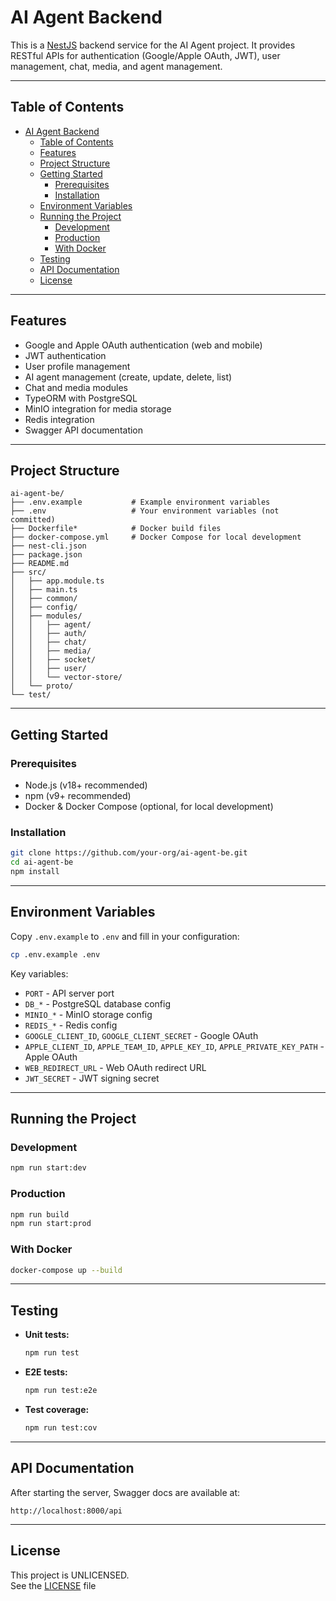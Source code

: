 # AI Agent Backend

This is a [NestJS](https://nestjs.com/) backend service for the AI Agent project. It provides RESTful APIs for authentication (Google/Apple OAuth, JWT), user management, chat, media, and agent management.

---

## Table of Contents

- [AI Agent Backend](#ai-agent-backend)
  - [Table of Contents](#table-of-contents)
  - [Features](#features)
  - [Project Structure](#project-structure)
  - [Getting Started](#getting-started)
    - [Prerequisites](#prerequisites)
    - [Installation](#installation)
  - [Environment Variables](#environment-variables)
  - [Running the Project](#running-the-project)
    - [Development](#development)
    - [Production](#production)
    - [With Docker](#with-docker)
  - [Testing](#testing)
  - [API Documentation](#api-documentation)
  - [License](#license)

---

## Features

- Google and Apple OAuth authentication (web and mobile)
- JWT authentication
- User profile management
- AI agent management (create, update, delete, list)
- Chat and media modules
- TypeORM with PostgreSQL
- MinIO integration for media storage
- Redis integration
- Swagger API documentation

---

## Project Structure

```
ai-agent-be/
├── .env.example           # Example environment variables
├── .env                   # Your environment variables (not committed)
├── Dockerfile*            # Docker build files
├── docker-compose.yml     # Docker Compose for local development
├── nest-cli.json
├── package.json
├── README.md
├── src/
│   ├── app.module.ts
│   ├── main.ts
│   ├── common/
│   ├── config/
│   ├── modules/
│   │   ├── agent/
│   │   ├── auth/
│   │   ├── chat/
│   │   ├── media/
│   │   ├── socket/
│   │   ├── user/
│   │   └── vector-store/
│   └── proto/
└── test/
```

---

## Getting Started

### Prerequisites

- Node.js (v18+ recommended)
- npm (v9+ recommended)
- Docker & Docker Compose (optional, for local development)

### Installation

```bash
git clone https://github.com/your-org/ai-agent-be.git
cd ai-agent-be
npm install
```

---

## Environment Variables

Copy `.env.example` to `.env` and fill in your configuration:

```bash
cp .env.example .env
```

Key variables:

- `PORT` - API server port
- `DB_*` - PostgreSQL database config
- `MINIO_*` - MinIO storage config
- `REDIS_*` - Redis config
- `GOOGLE_CLIENT_ID`, `GOOGLE_CLIENT_SECRET` - Google OAuth
- `APPLE_CLIENT_ID`, `APPLE_TEAM_ID`, `APPLE_KEY_ID`, `APPLE_PRIVATE_KEY_PATH` - Apple OAuth
- `WEB_REDIRECT_URL` - Web OAuth redirect URL
- `JWT_SECRET` - JWT signing secret

---

## Running the Project

### Development

```bash
npm run start:dev
```

### Production

```bash
npm run build
npm run start:prod
```

### With Docker

```bash
docker-compose up --build
```

---

## Testing

- **Unit tests:**  
  ```bash
  npm run test
  ```

- **E2E tests:**  
  ```bash
  npm run test:e2e
  ```

- **Test coverage:**  
  ```bash
  npm run test:cov
  ```

---

## API Documentation

After starting the server, Swagger docs are available at:

```
http://localhost:8000/api
```

---

## License

This project is UNLICENSED.  
See the [LICENSE](LICENSE) file
